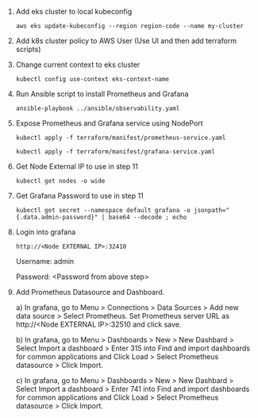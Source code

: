 1. Add eks cluster to local kubeconfig

    `aws eks update-kubeconfig --region region-code --name my-cluster`

2. Add k8s cluster policy to AWS User (Use UI and then add terraform scripts)

3. Change current context to eks cluster

    `kubectl config use-context eks-context-name`

3. Run Ansible script to install Prometheus and Grafana

    `ansible-playbook ../ansible/observability.yaml`

4. Expose Prometheus and Grafana service using NodePort

    `kubectl apply -f terraform/manifest/prometheus-service.yaml`

    `kubectl apply -f terraform/manifest/grafana-service.yaml`

5. Get Node External IP to use in step 11

    `kubectl get nodes -o wide`

6. Get Grafana Password to use in step 11

    `kubectl get secret --namespace default grafana -o jsonpath="{.data.admin-password}" | base64 --decode ; echo`

7. Login into grafana

    `http://<Node EXTERNAL IP>:32410`

    Username: admin

    Password: \<Password from above step\>

8. Add Prometheus Datasource and Dashboard.

    a) In grafana, go to Menu > Connections > Data Sources > Add new data source > Select Prometheus. Set Prometheus server URL as http://\<Node EXTERNAL IP\>:32510 and click save.

    b) In grafana, go to Menu > Dashboards > New > New Dashbard > Select Import a dashboard > Enter 315 into Find and import dashboards for common applications and Click Load > Select Prometheus datasource > Click Import.  

    c) In grafana, go to Menu > Dashboards > New > New Dashbard > Select Import a dashboard > Enter 741 into Find and import dashboards for common applications and Click Load > Select Prometheus datasource > Click Import. 